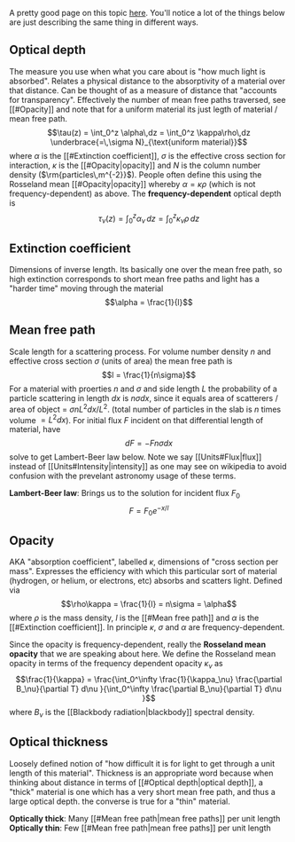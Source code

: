 A pretty good page on this topic [here](http://spiff.rit.edu/classes/phys440/lectures/optd/optd.html). You'll notice a lot of the things below are just describing the same thing in different ways.

## Optical depth
The measure you use when what you care about is "how much light is absorbed". Relates a physical distance to the absorptivity of a material over that distance. Can be thought of as a measure of distance that "accounts for transparency". Effectively the number of mean free paths traversed, see [[#Opacity]] and note that for a uniform material its just legth of material / mean free path.$$\tau(z) = \int_0^z \alpha\,dz = \int_0^z \kappa\rho\,dz \underbrace{=\,\sigma N}_{\text{uniform material}}$$where $\alpha$ is the [[#Extinction coefficient]], $\sigma$ is the effective cross section for interaction, $\kappa$ is the [[#Opacity|opacity]] and $N$ is the column number density ($\rm{particles\,m^{-2}}$). People often define this using the Rosseland mean [[#Opacity|opacity]] whereby $\alpha = \kappa \rho$ (which is not frequency-dependent) as above. The **frequency-dependent** optical depth is$$\tau_\nu(z) = \int_0^z \alpha_\nu\,dz = \int_0^z \kappa_\nu\rho\,dz$$

## Extinction coefficient
Dimensions of inverse length. Its basically one over the mean free path, so high extinction corresponds to short mean free paths and light has a "harder time" moving through the material $$\alpha = \frac{1}{l}$$


## Mean free path
Scale length for a scattering process. For volume number density $n$ and effective cross section $\sigma$ (units of area) the mean free path is $$l = \frac{1}{n\sigma}$$For a material with proerties $n$ and $\sigma$ and side length $L$ the probability of a particle scattering in length $dx$ is $n\sigma dx$, since it equals area of scatterers / area of object = $\sigma n L^2 dx / L^2$. (total number of particles in the slab is $n$ times volume $=L^2 dx$). For initial flux $F$ incident on that differential length of material, have $$dF = -F n \sigma dx$$solve to get Lambert-Beer law below. Note we say [[Units#Flux|flux]] instead of [[Units#Intensity|intensity]] as one may see on wikipedia to avoid confusion with the prevelant astronomy usage of these terms.

**Lambert-Beer law**:
Brings us to the solution for incident flux $F_0$
$$F = F_0 e^{-x/l}$$


## Opacity
AKA "absorption coefficient", labelled $\kappa$, dimensions of "cross section per mass". Expresses the efficiency with which this particular sort of material (hydrogen, or helium, or electrons, etc) absorbs and scatters light. Defined via $$\rho\kappa = \frac{1}{l} = n\sigma = \alpha$$where $\rho$ is the mass density, $l$ is the [[#Mean free path]] and $\alpha$ is the [[#Extinction coefficient]]. In principle $\kappa$, $\sigma$ and $\alpha$ are frequency-dependent.

Since the opacity is frequency-dependent, really the **Rosseland mean opacity** that we are speaking about here. We define the Rosseland mean opacity in terms of the frequency dependent opacity $\kappa_\nu$ as$$\frac{1}{\kappa} = \frac{\int_0^\infty \frac{1}{\kappa_\nu} \frac{\partial B_\nu}{\partial T} d\nu }{\int_0^\infty \frac{\partial B_\nu}{\partial T} d\nu }$$where $B_\nu$ is the [[Blackbody radiation|blackbody]] spectral density. 


## Optical thickness
Loosely defined notion of "how difficult it is for light to get through a unit length of this material". Thickness is an appropriate word because when thinking about distance in terms of [[#Optical depth|optical depth]], a "thick" material is one which has a very short mean free path, and thus a large optical depth. the converse is true for a "thin" material.

**Optically thick**: Many [[#Mean free path|mean free paths]] per unit length
**Optically thin**: Few [[#Mean free path|mean free paths]] per unit length
